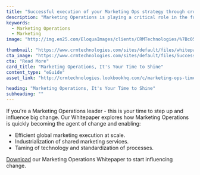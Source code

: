 ```yaml
---
title: "Successful execution of your Marketing Ops strategy through cross Enterprise collaboration"
description: "Marketing Operations is playing a critical role in the future of global marketing success. Find out how."
keywords: 
  - Marketing Operations
  - Marketing
image: "http://img.en25.com/EloquaImages/clients/CRMTechnologies/%7Bc052d1f0-df11-4641-87df-a5f101e8a9d8%7D_MOPs-Whitepaper-LP.jpg"

thumbnail: "https://www.crmtechnologies.com/sites/default/files/whitepaper-exc-hub_0.png"
cta_image: "https://www.crmtechnologies.com/sites/default/files/SuccessfulExecution.png"
cta: "Read More"
card_title: "Marketing Operations, It's Your Time to Shine"
content_type: "eGuide"
asset_link: "http://crmtechnologies.lookbookhq.com/c/marketing-ops-time-to-shine?x=Pylp84"

heading: "Marketing Operations, It's Your Time to Shine"
subheading: ""
---
```

If you're a Marketing Operations leader - this is your time to step up and influence big change. Our Whitepaper explores how Marketing Operations is quickly becoming the agent of change and enabling:

* Efficient global marketing execution at scale.
* Industrialization of shared marketing services.
* Taming of technology and standardization of processes.

[Download](http://interact.crmtechnologies.com/a-guide-to-successful-demand-gen-led-marketing) our Marketing Operations Whitepaper to start influencing change.
